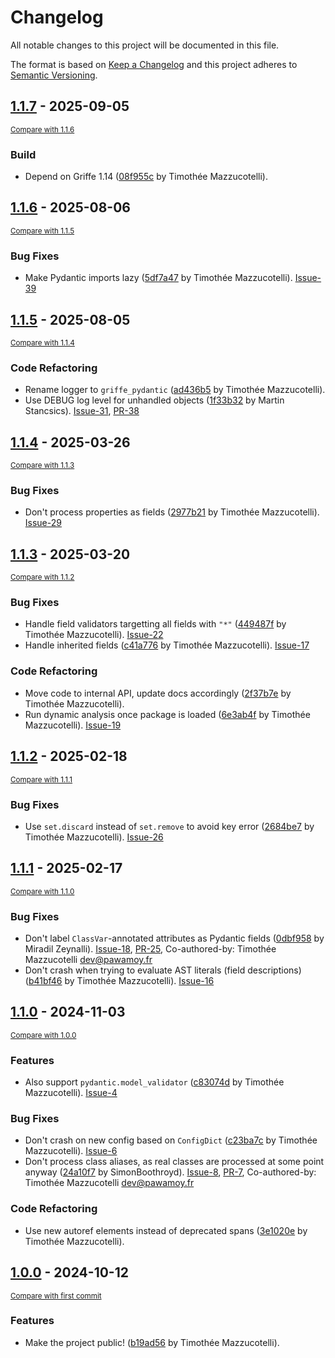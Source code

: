 # Changelog

All notable changes to this project will be documented in this file.

The format is based on [Keep a Changelog](http://keepachangelog.com/en/1.0.0/)
and this project adheres to [Semantic Versioning](http://semver.org/spec/v2.0.0.html).

<!-- insertion marker -->
## [1.1.7](https://github.com/mkdocstrings/griffe-pydantic/releases/tag/1.1.7) - 2025-09-05

<small>[Compare with 1.1.6](https://github.com/mkdocstrings/griffe-pydantic/compare/1.1.6...1.1.7)</small>

### Build

- Depend on Griffe 1.14 ([08f955c](https://github.com/mkdocstrings/griffe-pydantic/commit/08f955c86c52cc48f32868ab87260b792139d0d2) by Timothée Mazzucotelli).

## [1.1.6](https://github.com/mkdocstrings/griffe-pydantic/releases/tag/1.1.6) - 2025-08-06

<small>[Compare with 1.1.5](https://github.com/mkdocstrings/griffe-pydantic/compare/1.1.5...1.1.6)</small>

### Bug Fixes

- Make Pydantic imports lazy ([5df7a47](https://github.com/mkdocstrings/griffe-pydantic/commit/5df7a47bfef9f32ca726957891659b40912bb036) by Timothée Mazzucotelli). [Issue-39](https://github.com/mkdocstrings/griffe-pydantic/issues/39)

## [1.1.5](https://github.com/mkdocstrings/griffe-pydantic/releases/tag/1.1.5) - 2025-08-05

<small>[Compare with 1.1.4](https://github.com/mkdocstrings/griffe-pydantic/compare/1.1.4...1.1.5)</small>

### Code Refactoring

- Rename logger to `griffe_pydantic` ([ad436b5](https://github.com/mkdocstrings/griffe-pydantic/commit/ad436b5a5202e9f599c1021ad16498791f19cbfb) by Timothée Mazzucotelli).
- Use DEBUG log level for unhandled objects ([1f33b32](https://github.com/mkdocstrings/griffe-pydantic/commit/1f33b320dc849a7525f740e82b5a5a869f9c0a36) by Martin Stancsics). [Issue-31](https://github.com/mkdocstrings/griffe-pydantic/issues/31), [PR-38](https://github.com/mkdocstrings/griffe-pydantic/pull/38)

## [1.1.4](https://github.com/mkdocstrings/griffe-pydantic/releases/tag/1.1.4) - 2025-03-26

<small>[Compare with 1.1.3](https://github.com/mkdocstrings/griffe-pydantic/compare/1.1.3...1.1.4)</small>

### Bug Fixes

- Don't process properties as fields ([2977b21](https://github.com/mkdocstrings/griffe-pydantic/commit/2977b2100c979998fa303292071ce7ad26edcb95) by Timothée Mazzucotelli). [Issue-29](https://github.com/mkdocstrings/griffe-pydantic/issues/29)

## [1.1.3](https://github.com/mkdocstrings/griffe-pydantic/releases/tag/1.1.3) - 2025-03-20

<small>[Compare with 1.1.2](https://github.com/mkdocstrings/griffe-pydantic/compare/1.1.2...1.1.3)</small>

### Bug Fixes

- Handle field validators targetting all fields with `"*"` ([449487f](https://github.com/mkdocstrings/griffe-pydantic/commit/449487faf7bd28f49daf0721c607c5f762831a4b) by Timothée Mazzucotelli). [Issue-22](https://github.com/mkdocstrings/griffe-pydantic/issues/22)
- Handle inherited fields ([c41a776](https://github.com/mkdocstrings/griffe-pydantic/commit/c41a776f63b60b4cf2a964b19b7ef0545f0b7872) by Timothée Mazzucotelli). [Issue-17](https://github.com/mkdocstrings/griffe-pydantic/issues/17)

### Code Refactoring

- Move code to internal API, update docs accordingly ([2f37b7e](https://github.com/mkdocstrings/griffe-pydantic/commit/2f37b7e3810498a632467a23999a7a69d05a84d6) by Timothée Mazzucotelli).
- Run dynamic analysis once package is loaded ([6e3ab4f](https://github.com/mkdocstrings/griffe-pydantic/commit/6e3ab4fcd6e758d1c7c8851a2b60780206bca137) by Timothée Mazzucotelli). [Issue-19](https://github.com/mkdocstrings/griffe-pydantic/issues/19)

## [1.1.2](https://github.com/mkdocstrings/griffe-pydantic/releases/tag/1.1.2) - 2025-02-18

<small>[Compare with 1.1.1](https://github.com/mkdocstrings/griffe-pydantic/compare/1.1.1...1.1.2)</small>

### Bug Fixes

- Use `set.discard` instead of `set.remove` to avoid key error ([2684be7](https://github.com/mkdocstrings/griffe-pydantic/commit/2684be718bfcb76b41d7ae92f8121f72034fd396) by Timothée Mazzucotelli). [Issue-26](https://github.com/mkdocstrings/griffe-pydantic/issues/26)

## [1.1.1](https://github.com/mkdocstrings/griffe-pydantic/releases/tag/1.1.1) - 2025-02-17

<small>[Compare with 1.1.0](https://github.com/mkdocstrings/griffe-pydantic/compare/1.1.0...1.1.1)</small>

### Bug Fixes

- Don't label `ClassVar`-annotated attributes as Pydantic fields ([0dbf958](https://github.com/mkdocstrings/griffe-pydantic/commit/0dbf958775ed488bda7f975ab3e3aadf4c71786b) by Miradil Zeynalli). [Issue-18](https://github.com/mkdocstrings/griffe-pydantic/issues/18), [PR-25](https://github.com/mkdocstrings/griffe-pydantic/pull/25), Co-authored-by: Timothée Mazzucotelli <dev@pawamoy.fr>
- Don't crash when trying to evaluate AST literals (field descriptions) ([b41bf46](https://github.com/mkdocstrings/griffe-pydantic/commit/b41bf463c44b9ed0b6cf6a7f10cb41d89477c926) by Timothée Mazzucotelli). [Issue-16](https://github.com/mkdocstrings/griffe-pydantic/issues/16)

## [1.1.0](https://github.com/mkdocstrings/griffe-pydantic/releases/tag/1.1.0) - 2024-11-03

<small>[Compare with 1.0.0](https://github.com/mkdocstrings/griffe-pydantic/compare/1.0.0...1.1.0)</small>

### Features

- Also support `pydantic.model_validator` ([c83074d](https://github.com/mkdocstrings/griffe-pydantic/commit/c83074da16d529002793fb5ea27ccb80d35572ed) by Timothée Mazzucotelli). [Issue-4](https://github.com/mkdocstrings/griffe-pydantic/issues/4)

### Bug Fixes

- Don't crash on new config based on `ConfigDict` ([c23ba7c](https://github.com/mkdocstrings/griffe-pydantic/commit/c23ba7c490833bf7632607fa88020d5274e0822a) by Timothée Mazzucotelli). [Issue-6](https://github.com/mkdocstrings/griffe-pydantic/issues/6)
- Don't process class aliases, as real classes are processed at some point anyway ([24a10f7](https://github.com/mkdocstrings/griffe-pydantic/commit/24a10f7347949cfe9b4392f370913c4cadd5b437) by SimonBoothroyd). [Issue-8](https://github.com/mkdocstrings/griffe-pydantic/issues/8), [PR-7](https://github.com/mkdocstrings/griffe-pydantic/pull/7), Co-authored-by: Timothée Mazzucotelli <dev@pawamoy.fr>

### Code Refactoring

- Use new autoref elements instead of deprecated spans ([3e1020e](https://github.com/mkdocstrings/griffe-pydantic/commit/3e1020e347797dfffdfb82347f1878ccf4627ec8) by Timothée Mazzucotelli).

## [1.0.0](https://github.com/mkdocstrings/griffe-pydantic/releases/tag/1.0.0) - 2024-10-12

<small>[Compare with first commit](https://github.com/mkdocstrings/griffe-pydantic/compare/397ad6fb94b1d5b11e5cb25bdd7af473f73a396e...1.0.0)</small>

### Features

- Make the project public! ([b19ad56](https://github.com/mkdocstrings/griffe-pydantic/commit/b19ad561b8952c15b41cad833d4167af1bc2b20f) by Timothée Mazzucotelli).

